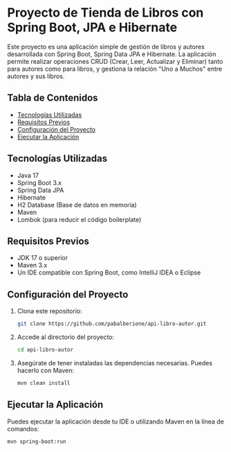 # Proyecto de Tienda de Libros con Spring Boot, JPA e Hibernate

Este proyecto es una aplicación simple de gestión de libros y autores desarrollada con Spring Boot, Spring Data JPA e Hibernate. La aplicación permite realizar operaciones CRUD (Crear, Leer, Actualizar y Eliminar) tanto para autores como para libros, y gestiona la relación "Uno a Muchos" entre autores y sus libros.

## Tabla de Contenidos
- [Tecnologías Utilizadas](#tecnologías-utilizadas)
- [Requisitos Previos](#requisitos-previos)
- [Configuración del Proyecto](#configuración-del-proyecto)
- [Ejecutar la Aplicación](#ejecutar-la-aplicación)

## Tecnologías Utilizadas
- Java 17
- Spring Boot 3.x
- Spring Data JPA
- Hibernate
- H2 Database (Base de datos en memoria)
- Maven
- Lombok (para reducir el código boilerplate)

## Requisitos Previos
- JDK 17 o superior
- Maven 3.x
- Un IDE compatible con Spring Boot, como IntelliJ IDEA o Eclipse

## Configuración del Proyecto
1. Clona este repositorio:
    ```bash
    git clone https://github.com/pabalberione/api-libro-autor.git
    ```

2. Accede al directorio del proyecto:
    ```bash
    cd api-libro-autor
    ```

3. Asegúrate de tener instaladas las dependencias necesarias. Puedes hacerlo con Maven:
    ```bash
    mvn clean install
    ```

## Ejecutar la Aplicación
Puedes ejecutar la aplicación desde tu IDE o utilizando Maven en la línea de comandos:
```bash
mvn spring-boot:run
